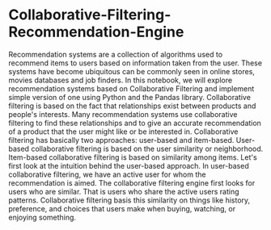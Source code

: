 # Collaborative-Filtering-Recommendation-Engine
Recommendation systems are a collection of algorithms used to recommend items to users based on information taken from the user. These systems have become ubiquitous can be commonly seen in online stores, movies databases and job finders. In this notebook, we will explore recommendation systems based on Collaborative Filtering and implement simple version of one using Python and the Pandas library. Collaborative filtering is based on the fact that relationships exist between products and people's interests. Many recommendation systems use collaborative filtering to find these relationships and to give an accurate recommendation of a product that the user might like or be interested in. Collaborative filtering has basically two approaches: user-based and item-based. User-based collaborative filtering is based on the user similarity or neighborhood. Item-based collaborative filtering is based on similarity among items. Let's first look at the intuition behind the user-based approach. In user-based collaborative filtering, we have an active user for whom the recommendation is aimed. The collaborative filtering engine first looks for users who are similar. That is users who share the active users rating patterns. Collaborative filtering basis this similarity on things like history, preference, and choices that users make when buying, watching, or enjoying something. 
